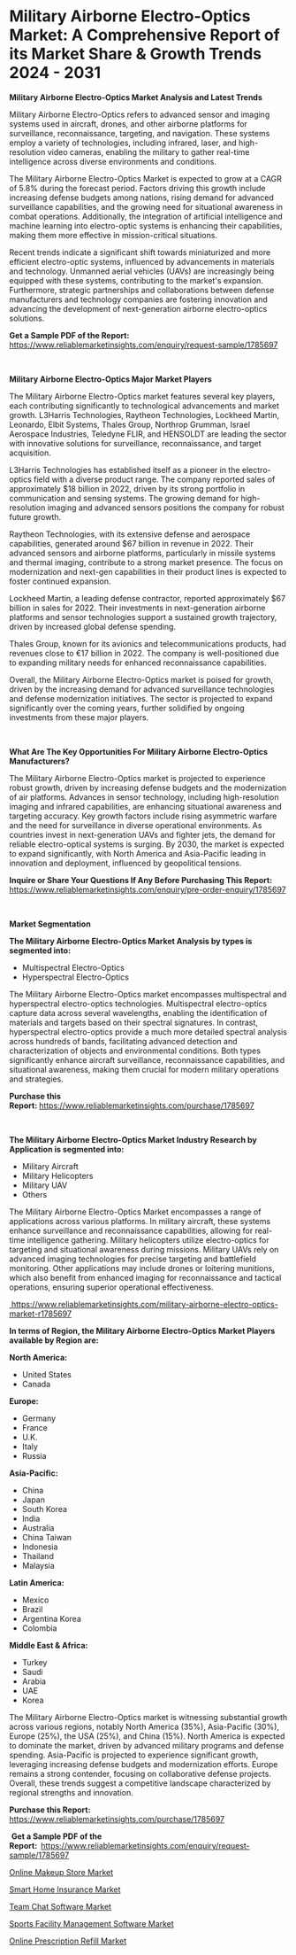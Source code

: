 <p><h1>Military Airborne Electro-Optics Market: A Comprehensive Report of its Market Share & Growth Trends 2024 - 2031</h1></p><p><strong>Military Airborne Electro-Optics Market Analysis and Latest Trends</strong></p>
<p><p>Military Airborne Electro-Optics refers to advanced sensor and imaging systems used in aircraft, drones, and other airborne platforms for surveillance, reconnaissance, targeting, and navigation. These systems employ a variety of technologies, including infrared, laser, and high-resolution video cameras, enabling the military to gather real-time intelligence across diverse environments and conditions.</p><p>The Military Airborne Electro-Optics Market is expected to grow at a CAGR of 5.8% during the forecast period. Factors driving this growth include increasing defense budgets among nations, rising demand for advanced surveillance capabilities, and the growing need for situational awareness in combat operations. Additionally, the integration of artificial intelligence and machine learning into electro-optic systems is enhancing their capabilities, making them more effective in mission-critical situations.</p><p>Recent trends indicate a significant shift towards miniaturized and more efficient electro-optic systems, influenced by advancements in materials and technology. Unmanned aerial vehicles (UAVs) are increasingly being equipped with these systems, contributing to the market's expansion. Furthermore, strategic partnerships and collaborations between defense manufacturers and technology companies are fostering innovation and advancing the development of next-generation airborne electro-optics solutions.</p></p>
<p><strong>Get a Sample PDF of the Report:&nbsp;</strong> <a href="https://www.reliablemarketinsights.com/enquiry/request-sample/1785697?utm_campaign=1355&utm_medium=2&utm_source=Github&utm_content=ia&utm_term=09102024&utm_id=military-airborne-electro-optics">https://www.reliablemarketinsights.com/enquiry/request-sample/1785697</a></p>
<p>&nbsp;</p>
<p><strong>Military Airborne Electro-Optics Major Market Players</strong></p>
<p><p>The Military Airborne Electro-Optics market features several key players, each contributing significantly to technological advancements and market growth. L3Harris Technologies, Raytheon Technologies, Lockheed Martin, Leonardo, Elbit Systems, Thales Group, Northrop Grumman, Israel Aerospace Industries, Teledyne FLIR, and HENSOLDT are leading the sector with innovative solutions for surveillance, reconnaissance, and target acquisition.</p><p>L3Harris Technologies has established itself as a pioneer in the electro-optics field with a diverse product range. The company reported sales of approximately $18 billion in 2022, driven by its strong portfolio in communication and sensing systems. The growing demand for high-resolution imaging and advanced sensors positions the company for robust future growth.</p><p>Raytheon Technologies, with its extensive defense and aerospace capabilities, generated around $67 billion in revenue in 2022. Their advanced sensors and airborne platforms, particularly in missile systems and thermal imaging, contribute to a strong market presence. The focus on modernization and next-gen capabilities in their product lines is expected to foster continued expansion.</p><p>Lockheed Martin, a leading defense contractor, reported approximately $67 billion in sales for 2022. Their investments in next-generation airborne platforms and sensor technologies support a sustained growth trajectory, driven by increased global defense spending.</p><p>Thales Group, known for its avionics and telecommunications products, had revenues close to €17 billion in 2022. The company is well-positioned due to expanding military needs for enhanced reconnaissance capabilities.</p><p>Overall, the Military Airborne Electro-Optics market is poised for growth, driven by the increasing demand for advanced surveillance technologies and defense modernization initiatives. The sector is projected to expand significantly over the coming years, further solidified by ongoing investments from these major players.</p></p>
<p>&nbsp;</p>
<p><strong>What Are The Key Opportunities For Military Airborne Electro-Optics Manufacturers?</strong></p>
<p><p>The Military Airborne Electro-Optics market is projected to experience robust growth, driven by increasing defense budgets and the modernization of air platforms. Advances in sensor technology, including high-resolution imaging and infrared capabilities, are enhancing situational awareness and targeting accuracy. Key growth factors include rising asymmetric warfare and the need for surveillance in diverse operational environments. As countries invest in next-generation UAVs and fighter jets, the demand for reliable electro-optical systems is surging. By 2030, the market is expected to expand significantly, with North America and Asia-Pacific leading in innovation and deployment, influenced by geopolitical tensions.</p></p>
<p><strong>Inquire or Share Your Questions If Any Before Purchasing This Report:</strong> <a href="https://www.reliablemarketinsights.com/enquiry/pre-order-enquiry/1785697?utm_campaign=1355&utm_medium=2&utm_source=Github&utm_content=ia&utm_term=09102024&utm_id=military-airborne-electro-optics">https://www.reliablemarketinsights.com/enquiry/pre-order-enquiry/1785697</a></p>
<p>&nbsp;</p>
<p><strong>Market Segmentation</strong></p>
<p><strong>The Military Airborne Electro-Optics Market Analysis by types is segmented into:</strong></p>
<p><ul><li>Multispectral Electro-Optics</li><li>Hyperspectral Electro-Optics</li></ul></p>
<p><p>The Military Airborne Electro-Optics market encompasses multispectral and hyperspectral electro-optics technologies. Multispectral electro-optics capture data across several wavelengths, enabling the identification of materials and targets based on their spectral signatures. In contrast, hyperspectral electro-optics provide a much more detailed spectral analysis across hundreds of bands, facilitating advanced detection and characterization of objects and environmental conditions. Both types significantly enhance aircraft surveillance, reconnaissance capabilities, and situational awareness, making them crucial for modern military operations and strategies.</p></p>
<p><strong>Purchase this Report:&nbsp;</strong><a href="https://www.reliablemarketinsights.com/purchase/1785697?utm_campaign=1355&utm_medium=2&utm_source=Github&utm_content=ia&utm_term=09102024&utm_id=military-airborne-electro-optics">https://www.reliablemarketinsights.com/purchase/1785697</a></p>
<p>&nbsp;</p>
<p><strong>The Military Airborne Electro-Optics Market Industry Research by Application is segmented into:</strong></p>
<p><ul><li>Military Aircraft</li><li>Military Helicopters</li><li>Military UAV</li><li>Others</li></ul></p>
<p><p>The Military Airborne Electro-Optics Market encompasses a range of applications across various platforms. In military aircraft, these systems enhance surveillance and reconnaissance capabilities, allowing for real-time intelligence gathering. Military helicopters utilize electro-optics for targeting and situational awareness during missions. Military UAVs rely on advanced imaging technologies for precise targeting and battlefield monitoring. Other applications may include drones or loitering munitions, which also benefit from enhanced imaging for reconnaissance and tactical operations, ensuring superior operational effectiveness.</p></p>
<p><a href="https://www.reliablemarketinsights.com/military-airborne-electro-optics-market-r1785697?utm_campaign=1355&utm_medium=2&utm_source=Github&utm_content=ia&utm_term=09102024&utm_id=military-airborne-electro-optics">&nbsp;https://www.reliablemarketinsights.com/military-airborne-electro-optics-market-r1785697</a></p>
<p><strong>In terms of Region, the Military Airborne Electro-Optics Market Players available by Region are:</strong></p>
<p>
    <p> <strong> North America: </strong>
        <ul>
            <li>United States</li>
            <li>Canada</li>
        </ul>
        </p> 
    <p> <strong> Europe: </strong>
        <ul>
            <li>Germany</li>
            <li>France</li>
            <li>U.K.</li>
            <li>Italy</li>
            <li>Russia</li>
        </ul>
        </p> 
    <p> <strong> Asia-Pacific: </strong>
        <ul>
            <li>China</li>
            <li>Japan</li>
            <li>South Korea</li>
            <li>India</li>
            <li>Australia</li>
            <li>China Taiwan</li>
            <li>Indonesia</li>
            <li>Thailand</li>
            <li>Malaysia</li>
        </ul>
        </p> 
    <p> <strong> Latin America: </strong>
        <ul>
            <li>Mexico</li>
            <li>Brazil</li>
            <li>Argentina Korea</li>
            <li>Colombia</li>
        </ul>
        </p> 
    <p> <strong> Middle East & Africa: </strong>
        <ul>
            <li>Turkey</li>
            <li>Saudi</li>
            <li>Arabia</li>
            <li>UAE</li>
            <li>Korea</li>
        </ul>
    </p>
    </p>
<p><p>The Military Airborne Electro-Optics market is witnessing substantial growth across various regions, notably North America (35%), Asia-Pacific (30%), Europe (25%), the USA (25%), and China (15%). North America is expected to dominate the market, driven by advanced military programs and defense spending. Asia-Pacific is projected to experience significant growth, leveraging increasing defense budgets and modernization efforts. Europe remains a strong contender, focusing on collaborative defense projects. Overall, these trends suggest a competitive landscape characterized by regional strengths and innovation.</p></p>
<p><strong>Purchase this Report: </strong><a href="https://www.reliablemarketinsights.com/purchase/1785697?utm_campaign=1355&utm_medium=2&utm_source=Github&utm_content=ia&utm_term=09102024&utm_id=military-airborne-electro-optics">https://www.reliablemarketinsights.com/purchase/1785697</a></p>
<p>&nbsp;<strong>Get a Sample PDF of the Report:&nbsp;&nbsp;</strong><a href="https://www.reliablemarketinsights.com/enquiry/request-sample/1785697?utm_campaign=1355&utm_medium=2&utm_source=Github&utm_content=ia&utm_term=09102024&utm_id=military-airborne-electro-optics">https://www.reliablemarketinsights.com/enquiry/request-sample/1785697</a></p>
<p><strong></strong></p>
<p><p><a href="https://www.linkedin.com/pulse/online-makeup-store-market-global-regional-analysis-focus-region-249je?utm_campaign=1355&utm_medium=2&utm_source=Github&utm_content=ia&utm_term=09102024&utm_id=military-airborne-electro-optics">Online Makeup Store Market</a></p><p><a href="https://www.linkedin.com/pulse/surfing-smart-home-insurance-wave-riding-market-currents-xkp8e?utm_campaign=1355&utm_medium=2&utm_source=Github&utm_content=ia&utm_term=09102024&utm_id=military-airborne-electro-optics">Smart Home Insurance Market</a></p><p><a href="https://www.linkedin.com/pulse/pioneering-growth-analyzing-global-team-chat-software-market-qngze?utm_campaign=1355&utm_medium=2&utm_source=Github&utm_content=ia&utm_term=09102024&utm_id=military-airborne-electro-optics">Team Chat Software Market</a></p><p><a href="https://www.linkedin.com/pulse/navigating-sports-facility-management-software-market-expert-analysis-nedve?utm_campaign=1355&utm_medium=2&utm_source=Github&utm_content=ia&utm_term=09102024&utm_id=military-airborne-electro-optics">Sports Facility Management Software Market</a></p><p><a href="https://www.linkedin.com/pulse/online-prescription-refill-industry-sector-market-dynamics-roqje?utm_campaign=1355&utm_medium=2&utm_source=Github&utm_content=ia&utm_term=09102024&utm_id=military-airborne-electro-optics">Online Prescription Refill Market</a></p></p>